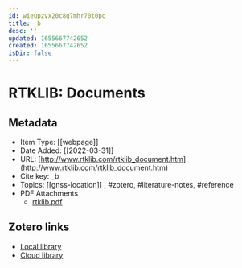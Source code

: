 ```yaml
---
id: wieupzvx20c8g7mhr70t0po
title: _b
desc: ''
updated: 1655667742652
created: 1655667742652
isDir: false
---
```

# RTKLIB: Documents

## Metadata

* Item Type: [[webpage]]
* Date Added: [[2022-03-31]]
* URL: [http://www.rtklib.com/rtklib_document.htm](http://www.rtklib.com/rtklib_document.htm)
* Cite key: _b
* Topics: [[gnss-location]]
, #zotero, #literature-notes, #reference
* PDF Attachments
	- [rtklib.pdf](zotero://open-pdf/library/items/KPG9L85X)


##  Zotero links
* [Local library](zotero://select/items/3_DQAUMBX5)
* [Cloud library](http://zotero.org/groups/4613367/items/DQAUMBX5)

